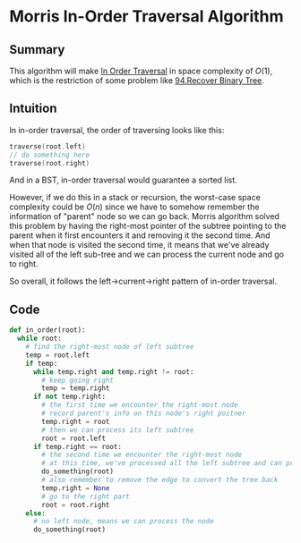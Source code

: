 # Morris In-Order Traversal Algorithm
## Summary
This algorithm will make [In Order Traversal](https://leetcode.com/problems/binary-tree-inorder-traversal/) in space complexity of $O(1)$, which is the restriction of some problem like [94.Recover Binary Tree](https://leetcode.com/problems/recover-binary-search-tree/).

## Intuition
In in-order traversal, the order of traversing looks like this:
```c
traverse(root.left)
// do something here
traverse(root.right)
```
And in a BST, in-order traversal would guarantee a sorted list. 

However, if we do this in a stack or recursion, the worst-case space complexity could be $O(n)$ since we have to somehow remember the information of "parent" node so we can go back. Morris algorithm solved this problem by having the right-most pointer of the subtree pointing to the parent when it first encounters it and removing it the second time. And when that node is visited the second time, it means that we've already visited all of the left sub-tree and we can process the current node and go to right. 

So overall, it follows the left->current->right pattern of in-order traversal.

## Code
```python
def in_order(root):
  while root:
    # find the right-most node of left subtree
    temp = root.left
    if temp:
      while temp.right and temp.right != root:
        # keep going right 
        temp = temp.right
      if not temp.right:
        # the first time we encounter the right-most node
        # record parent's info on this node's right poitner
        temp.right = root
        # then we can process its left subtree
        root = root.left
      if temp.right == root:
        # the second time we encounter the right-most node
        # at this time, we've processed all the left subtree and can process the current node
        do_something(root)
        # also remember to remove the edge to convert the tree back
        temp.right = None
        # go to the right part
        root = root.right
    else:
      # no left node, means we can process the node
      do_something(root)


```